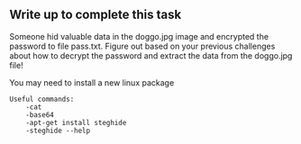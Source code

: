 ## Write up to complete this task

Someone hid valuable data in the doggo.jpg image and encrypted the password to file pass.txt. Figure out based on your previous challenges about how to decrypt the password and extract the data from the doggo.jpg file!

You may need to install a new linux package

```
Useful commands:
    -cat
    -base64
    -apt-get install steghide
    -steghide --help
```
